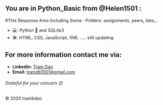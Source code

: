 ## You are in **Python_Basic** from @Helen1501 :

#This Response Area Including Some:
  -Folders: assignments, peers, labs,..
  - 💻: Python 🐍 and SQLite3
  - 🛠: HTML, CSS, JavaScript, XML
  ..... still updating

## For more information contact me via: 	
  - **LinkedIn:** [Tram Dao](www.linkedin.com/in/helen-dao)
  - **Email:** tramdb1501@gmail.com

###### Grateful for your concern 😉 

&copy; 2020 trambdao
